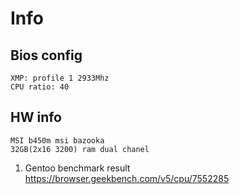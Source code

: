 # Info 
## Bios config 
    XMP: profile 1 2933Mhz
    CPU ratio: 40
## HW info
    MSI b450m msi bazooka
    32GB(2x16 3200) ram dual chanel

1. Gentoo benchmark result https://browser.geekbench.com/v5/cpu/7552285
